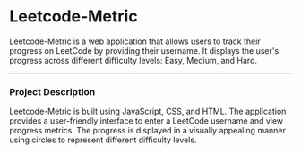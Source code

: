 # Leetcode-Metric
Leetcode-Metric is a web application that allows users to track their progress on LeetCode by providing their username. It displays the user's progress across different difficulty levels: Easy, Medium, and Hard.
***
### Project Description
Leetcode-Metric is built using JavaScript, CSS, and HTML. The application provides a user-friendly interface to enter a LeetCode username and view progress metrics. The progress is displayed in a visually appealing manner using circles to represent different difficulty levels.
